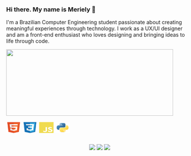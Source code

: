 ### Hi there. My name is Meriely 👋

<p>I'm a Brazilian Computer Engineering student passionate about creating meaningful experiences through technology. I work as a UX/UI designer and am a front-end enthusiast who loves designing and bringing ideas to life through code.</p>
<div style="display: flex " align="center" >
 <img  height="180"  width="450" src="https://github-readme-stats.vercel.app/api?username=merielylima&show_icons=true&theme=synthwave&include_all_commits=true&count_private=true"/>
</div>
<br>
<div style="display: block " <br>
  <img align="center" alt="icon-HTML" height="30" width="40" src="https://raw.githubusercontent.com/devicons/devicon/master/icons/html5/html5-original.svg">
  <img align="center" alt="icon-CSS" height="30" width="40" src="https://raw.githubusercontent.com/devicons/devicon/master/icons/css3/css3-original.svg">
  <img align="center" alt="icon-Js" height="30" width="40" src="https://raw.githubusercontent.com/devicons/devicon/master/icons/javascript/javascript-plain.svg">
  <img align="center" alt="icon-Python" height="30" width="40" src="https://raw.githubusercontent.com/devicons/devicon/master/icons/python/python-original.svg">
 
</div>
  
  ##
 
<div align="center"> 
  <a href="https://codepen.io/merielylima" target="_blank"><img src="https://img.shields.io/badge/CodePen-000000?style=for-the-badge&logo=codepen&logoColor=white" target="_blank"></a>
  <a href="https://www.linkedin.com/in/meriely-lima" target="_blank"><img src="https://img.shields.io/badge/-LinkedIn-%230077B5?style=for-the-badge&logo=linkedin&logoColor=white" target="_blank"></a> 
  <a href = "mailto:meriellylima96@gmail.com"><img src="https://img.shields.io/badge/-Gmail-%23333?style=for-the-badge&logo=gmail&logoColor=white" target="_blank"></a>
</div>

